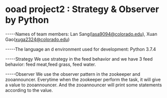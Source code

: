 # ooad project2 : Strategy & Observer by Python
-----Names of team members:
Lan Sang(lasa9094@colorado.edu), Xuan Gao(xuga2324@colorado.edu)

-----The language an d environment used for development:
Python 3.7.4 

-----Strategy
We use strategy in the feed behavior and we have 3 feed behavior: feed meat,feed grass, feed water.

-----Observer
We use the observer pattern in the zookeeper and zooannouncer. Everytime when the zookeeper perform the task, it will give a value to zooannouncer. And the zooannouncer will print some statements according to the value. 
